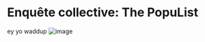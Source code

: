 # Enquête collective: The PopuList
ey yo waddup
![image](https://i.guim.co.uk/img/media/3aab8a0699616ac94346c05f667b40844e46322f/0_123_5616_3432/master/5616.jpg?width=300&quality=45&auto=format&fit=max&dpr=2&s=a9b8ddacc7b4dc6625d259fa38fef9ba)
